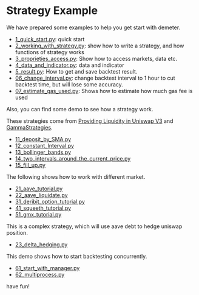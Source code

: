 # Strategy Example

We have prepared some 
examples to help you get start with demeter.

* [1_quick_start.py](01_quick_start.py): quick start 
* [2_working_with_strategy.py](02_working_with_strategy.py): show how to write a strategy, and how functions of strategy works
* [3_proprieties_access.py](03_proprieties_access.py): Show how to access markets, data etc.
* [4_data_and_indicator.py](04_data_and_indicator.py): data and indicator
* [5_result.py](05_result.py): How to get and save backtest result. 
* [06_change_interval.py](06_change_interval.py): change backtest interval to 1 hour to cut backtest time, but will lose some accuracy.
* [07_estimate_gas_used.py](07_estimate_gas_used.py): Shows how to estimate how much gas fee is used

Also, you can find some demo to see how a strategy work.

These strategies come from [Providing Liquidity in Uniswap V3](https://pub.tik.ee.ethz.ch/students/2021-HS/BA-2021-21.pdf) and [GammaStrategies](https://github.com/GammaStrategies/active-strategy-framework).

* [11_deposit_by_SMA.py](11_deposit_by_SMA.py)
* [12_constant_Interval.py](12_constant_Interval.py)
* [13_bollinger_bands.py](13_bollinger_bands.py)
* [14_two_intervals_around_the_current_price.py](14_two_intervals_around_the_current_price.py)
* [15_fill_up.py](15_fill_up.py)

The following shows how to work with different market.

* [21_aave_tutorial.py](21_aave_tutorial.py)
* [22_aave_liquidate.py](22_aave_liquidate.py)
* [31_deribit_option_tutorial.py](31_deribit_option_tutorial.py)
* [41_squeeth_tutorial.py](41_squeeth_tutorial.py)
* [51_gmx_tutorial.py](51_gmx_tutorial.py)

This is a complex strategy, which will use aave debt to hedge uniswap position.

* [23_delta_hedging.py](23_delta_hedging.py)

This demo shows how to start backtesting concurrently. 

* [61_start_with_manager.py](61_start_with_manager.py)
* [62_multiprocess.py](62_multiprocess.py)


have fun!